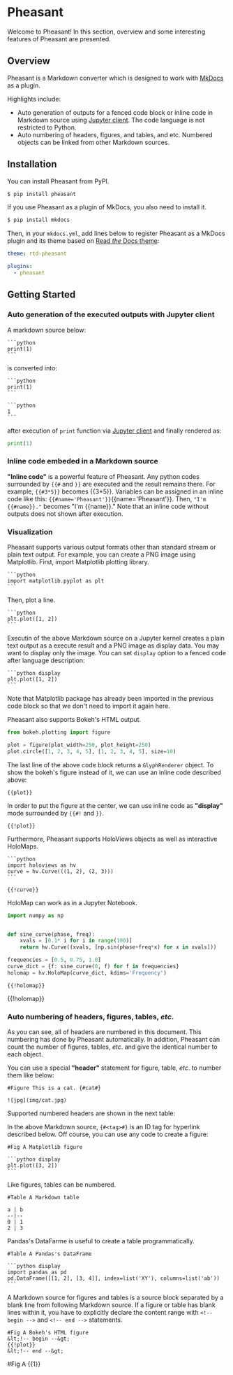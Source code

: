 # Pheasant

Welcome to Pheasant! In this section, overview and some interesting features of Pheasant are presented.

## Overview

Pheasant is a Markdown converter which is designed to work with [MkDocs](http://www.mkdocs.org/) as a plugin.

Highlights include:

+ Auto generation of outputs for a fenced code block or inline code in Markdown source using [Jupyter client](https://jupyter-client.readthedocs.io/en/stable/). The code language is not restricted to Python.
+ Auto numbering of headers, figures, and tables, and etc. Numbered objects can be linked from other Markdown sources.

## Installation

You can install Pheasant from PyPI.

~~~bash
$ pip install pheasant
~~~

If you use Pheasant as a plugin of MkDocs, you also need to install it.

~~~bash
$ pip install mkdocs
~~~

Then, in your `mkdocs.yml`, add lines below to register Pheasant as a MkDocs plugin and its theme based on [Read *the* Docs theme](https://sphinx-rtd-theme.readthedocs.io/en/stable/):

~~~yaml
theme: rtd-pheasant

plugins:
  - pheasant
~~~

## Getting Started

### Auto generation of the executed outputs with Jupyter client

A markdown source below:

~~~
```python
print(1)
```
~~~

is converted into:

~~~
```python
print(1)
```

```python
1
```
~~~

after execution of `print` function via [Jupyter client](https://jupyter-client.readthedocs.io/en/stable/) and finally rendered as:

```python
print(1)
```

### Inline code embeded in a Markdown source

**"Inline code"** is a powerful feature of Pheasant. Any python codes surrounded by `{{#` and `}}` are executed and the result remains there. For example, `{{#3*5}}` becomes {{3*5}}. Variables can be assigned in an inline code like this: `{{#name='Pheasant'}}`{{name='Pheasant'}}. Then, `"I'm {{#name}}."` becomes "I'm {{name}}." Note that an inline code without outputs does not shown after execution.

### Visualization

Pheasant supports various output formats other than standard stream or plain text output. For example, you can create a PNG image using Matplotlib. First, import Matplotlib plotting library.

~~~copy
```python
import matplotlib.pyplot as plt
```
~~~

Then, plot a line.

~~~copy
```python
plt.plot([1, 2])
```
~~~

Executin of the above Markdown source on a Jupyter kernel creates a plain text output as a execute result and a PNG image as display data. You may want to display only the image. You can set `display` option to a fenced code after language description:

~~~
```python display
plt.plot([1, 2])
```
~~~

Note that Matplotlib package has already been imported in the previous code block so that we don't need to import it again here.

Pheasant also supports Bokeh's HTML output.

```python
from bokeh.plotting import figure

plot = figure(plot_width=250, plot_height=250)
plot.circle([1, 2, 3, 4, 5], [1, 2, 3, 4, 5], size=10)
```

The last line of the above code block returns a `GlyphRenderer` object. To show the bokeh's figure instead of it, we can use an inline code described above:

~~~copy
{{plot}}
~~~

In order to put the figure at the center, we can use inline code as **"display"** mode surrounded by `{{#!` and `}}`.

~~~copy
{{!plot}}
~~~

Furthermore, Pheasant supports HoloViews objects as well as interactive HoloMaps.

~~~copy
```python
import holoviews as hv
curve = hv.Curve(((1, 2), (2, 3)))
```

{{!curve}}
~~~

HoloMap can work as in a Jupyter Notebook.

```python
import numpy as np


def sine_curve(phase, freq):
    xvals = [0.1* i for i in range(100)]
    return hv.Curve((xvals, [np.sin(phase+freq*x) for x in xvals]))

frequencies = [0.5, 0.75, 1.0]
curve_dict = {f: sine_curve(0, f) for f in frequencies}
holomap = hv.HoloMap(curve_dict, kdims='Frequency')
```

~~~
{{!holomap}}
~~~

{{!holomap}}


### Auto numbering of headers, figures, tables, *etc*.

As you can see, all of headers are numbered in this document. This numbering has done by Pheasant automatically. In addition, Pheasant can count the number of figures, tables, *etc*. and give the identical number to each object.

You can use a special **"header"** statement for figure, table, *etc*. to number them like below:

~~~copy
#Figure This is a cat. {#cat#}

![jpg](img/cat.jpg)
~~~


Supported numbered headers are shown in the next table:

In the above Markdown source, `{#<tag>#}` is an ID tag for hyperlink described below. Off course, you can use any code to create a figure:

~~~copy
#Fig A Matplotlib figure

```python display
plt.plot([3, 2])
```
~~~

Like figures, tables can be numbered.

~~~copy
#Table A Markdown table

a | b
--|--
0 | 1
2 | 3
~~~

Pandas's DataFarme is useful to create a table programmatically.

~~~copy
#Table A Pandas's DataFrame

```python display
import pandas as pd
pd.DataFrame([[1, 2], [3, 4]], index=list('XY'), columns=list('ab'))
```
~~~

A Markdown source for figures and tables is a source block separated by a blank line from following Markdown source. If a figure or table has blank lines within it, you have to explicitly declare the content range with `<!-- begin -->` and `<!-- end -->` statements.

~~~
#Fig A Bokeh's HTML figure
&lt;!-- begin --&gt;
{{!plot}}
&lt;!-- end --&gt;
~~~

#Fig A {{1}}
